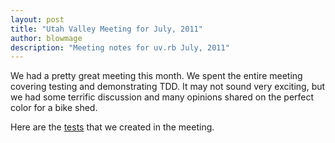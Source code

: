 ```yaml
---
layout: post
title: "Utah Valley Meeting for July, 2011"
author: blowmage
description: "Meeting notes for uv.rb July, 2011"
---
```

We had a pretty great meeting this month. We spent the entire meeting covering testing and demonstrating TDD. It may not sound very exciting, but we had some terrific discussion and many opinions shared on the perfect color for a bike shed.

Here are the [tests](https://gist.github.com/1082636) that we created in the meeting.
